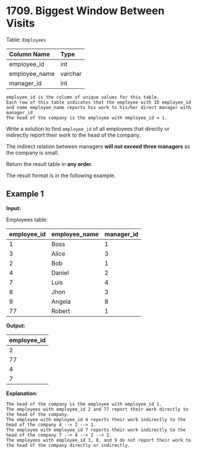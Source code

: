 # 1709. Biggest Window Between Visits

Table: `Employees`

| Column Name   | Type    |
| :------------ | :------ |
| employee_id   | int     |
| employee_name | varchar |
| manager_id    | int     |

```text
employee_id is the column of unique values for this table.
Each row of this table indicates that the employee with ID employee_id and name employee_name reports his work to his/her direct manager with manager_id
The head of the company is the employee with employee_id = 1.
```

Write a solution to find `employee_id` of all employees that directly or indirectly report their work to the head of the company.

The indirect relation between managers **will not exceed three managers** as the company is small.

Return the result table in **any order**.

The result format is in the following example.

## Example 1

**Input:**

Employees table:

| employee_id | employee_name | manager_id |
| :---------- | :------------ | :--------- |
| 1           | Boss          | 1          |
| 3           | Alice         | 3          |
| 2           | Bob           | 1          |
| 4           | Daniel        | 2          |
| 7           | Luis          | 4          |
| 8           | Jhon          | 3          |
| 9           | Angela        | 8          |
| 77          | Robert        | 1          |

**Output:**

| employee_id |
| :---------- |
| 2           |
| 77          |
| 4           |
| 7           |

**Explanation:**

```text
The head of the company is the employee with employee_id 1.
The employees with employee_id 2 and 77 report their work directly to the head of the company.
The employee with employee_id 4 reports their work indirectly to the head of the company 4 --> 2 --> 1.
The employee with employee_id 7 reports their work indirectly to the head of the company 7 --> 4 --> 2 --> 1.
The employees with employee_id 3, 8, and 9 do not report their work to the head of the company directly or indirectly.
```
